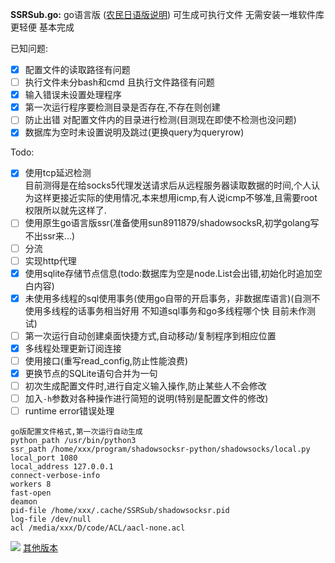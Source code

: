 **SSRSub.go:** go语言版 ([农民日语版说明](https://github.com/Asutorufa/SSRSubscriptionDecode/blob/master/readme_jp.md)) 可生成可执行文件 无需安装一堆软件库 更轻便 基本完成  
  
已知问题:  
- [x]  配置文件的读取路径有问题  
- [ ] 执行文件未分bash和cmd 且执行文件路径有问题  
- [x] 输入错误未设置处理程序  
- [x] 第一次运行程序要检测目录是否存在,不存在则创建  
- [ ] 防止出错 对配置文件内的目录进行检测(目测现在即使不检测也没问题)  
- [x] 数据库为空时未设置说明及跳过(更换query为queryrow)  

Todo:  
- [x] 使用tcp延迟检测  
   目前测得是在给socks5代理发送请求后从远程服务器读取数据的时间,个人认为这样更接近实际的使用情况,本来想用icmp,有人说icmp不够准,且需要root权限所以就先这样了.   
- [ ] 使用原生go语言版ssr(准备使用sun8911879/shadowsocksR,初学golang写不出ssr来...)  
- [ ] 分流  
- [ ] 实现http代理  
- [x] 使用sqlite存储节点信息(todo:数据库为空是node.List会出错,初始化时追加空白内容)  
- [x] 未使用多线程的sql使用事务(使用go自带的开启事务，非数据库语言)(自测不使用多线程的话事务相当好用 不知道sql事务和go多线程哪个快 目前未作测试)
- [ ] 第一次运行自动创建桌面快捷方式,自动移动/复制程序到相应位置
- [x] 多线程处理更新订阅连接
- [ ] 使用接口(重写read_config,防止性能浪费)
- [x] 更换节点的SQLite语句合并为一句
- [ ] 初次生成配置文件时,进行自定义输入操作,防止某些人不会修改
- [ ] 加入`-h`参数对各种操作进行简短的说明(特别是配置文件的修改)
- [ ] runtime error错误处理
```
go版配置文件格式,第一次运行自动生成
python_path /usr/bin/python3
ssr_path /home/xxx/program/shadowsocksr-python/shadowsocks/local.py
local_port 1080
local_address 127.0.0.1
connect-verbose-info
workers 8
fast-open
deamon
pid-file /home/xxx/.cache/SSRSub/shadowsocksr.pid
log-file /dev/null
acl /media/xxx/D/code/ACL/aacl-none.acl
```
![](https://raw.githubusercontent.com/Asutorufa/SSRSubscriptionDecode/master/Screenshot_20190322_162414.png)
[其他版本](https://github.com/Asutorufa/SSRSubscriptionDecode/blob/master/readme_others.md) 
